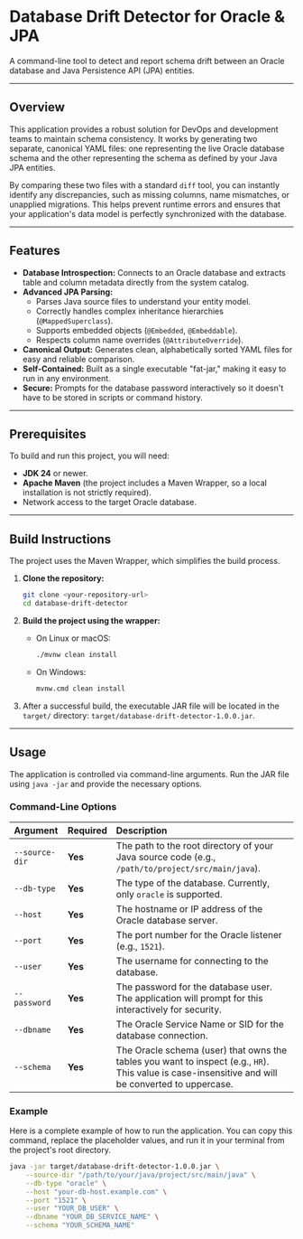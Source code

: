 # Database Drift Detector for Oracle & JPA

A command-line tool to detect and report schema drift between an Oracle database and Java Persistence API (JPA) entities.

---

## Overview

This application provides a robust solution for DevOps and development teams to maintain schema consistency. It works by generating two separate, canonical YAML files: one representing the live Oracle database schema and the other representing the schema as defined by your Java JPA entities.

By comparing these two files with a standard `diff` tool, you can instantly identify any discrepancies, such as missing columns, name mismatches, or unapplied migrations. This helps prevent runtime errors and ensures that your application's data model is perfectly synchronized with the database.

---

## Features

* **Database Introspection:** Connects to an Oracle database and extracts table and column metadata directly from the system catalog.
* **Advanced JPA Parsing:**
    * Parses Java source files to understand your entity model.
    * Correctly handles complex inheritance hierarchies (`@MappedSuperclass`).
    * Supports embedded objects (`@Embedded`, `@Embeddable`).
    * Respects column name overrides (`@AttributeOverride`).
* **Canonical Output:** Generates clean, alphabetically sorted YAML files for easy and reliable comparison.
* **Self-Contained:** Built as a single executable "fat-jar," making it easy to run in any environment.
* **Secure:** Prompts for the database password interactively so it doesn't have to be stored in scripts or command history.

---

## Prerequisites

To build and run this project, you will need:
* **JDK 24** or newer.
* **Apache Maven** (the project includes a Maven Wrapper, so a local installation is not strictly required).
* Network access to the target Oracle database.

---

## Build Instructions

The project uses the Maven Wrapper, which simplifies the build process.

1.  **Clone the repository:**
    ```bash
    git clone <your-repository-url>
    cd database-drift-detector
    ```

2.  **Build the project using the wrapper:**
    * On Linux or macOS:
        ```bash
        ./mvnw clean install
        ```
    * On Windows:
        ```bash
        mvnw.cmd clean install
        ```

3.  After a successful build, the executable JAR file will be located in the `target/` directory: `target/database-drift-detector-1.0.0.jar`.

---

## Usage

The application is controlled via command-line arguments. Run the JAR file using `java -jar` and provide the necessary options.

### Command-Line Options

| Argument | Required | Description |
| :--- | :--- | :--- |
| `--source-dir` | **Yes** | The path to the root directory of your Java source code (e.g., `/path/to/project/src/main/java`). |
| `--db-type` | **Yes** | The type of the database. Currently, only `oracle` is supported. |
| `--host` | **Yes** | The hostname or IP address of the Oracle database server. |
| `--port` | **Yes** | The port number for the Oracle listener (e.g., `1521`). |
| `--user` | **Yes** | The username for connecting to the database. |
| `--password` | **Yes** | The password for the database user. The application will prompt for this interactively for security. |
| `--dbname` | **Yes** | The Oracle Service Name or SID for the database connection. |
| `--schema` | **Yes** | The Oracle schema (user) that owns the tables you want to inspect (e.g., `HR`). This value is case-insensitive and will be converted to uppercase. |

### Example

Here is a complete example of how to run the application. You can copy this command, replace the placeholder values, and run it in your terminal from the project's root directory.

```bash
java -jar target/database-drift-detector-1.0.0.jar \
    --source-dir "/path/to/your/java/project/src/main/java" \
    --db-type "oracle" \
    --host "your-db-host.example.com" \
    --port "1521" \
    --user "YOUR_DB_USER" \
    --dbname "YOUR_DB_SERVICE_NAME" \
    --schema "YOUR_SCHEMA_NAME"
